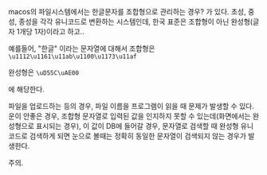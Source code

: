 
macos의 파일시스템에서는 한글문자를 조합형으로 관리하는 경우? 가 있다.
초성, 중성, 종성을 각각 유니코드로 변환하는 시스템인데, 한국 표준은 조합형이 아닌 완성형(글자 1개당 1자)이라고 하고..

예를들어, "한글" 이라는 문자열에 대해서
조합형은
`\u1112\u1161\u11ab\u1100\u1173\u11af`

완성형은
`\uD55C\uAE00`

에 해당한다.

파일을 업로드하는 등의 경우, 파일 이름을 프로그램이 읽을 때 문제가 발생할 수 있다.
운이 안좋은 경우, 조합형 문자열로 입력된 값을 인지하지 못할 수 있는데(화면에서는 완성형으로 표시되는 경우),
이 값이 DB에 들어갈 경우, 문자열로 검색할 때 완성형 유니코드로 검색하게 되면 눈으로 볼때는 정확히 동일한 문자열이 검색되지 않는 경우가 발생한다.

주의.